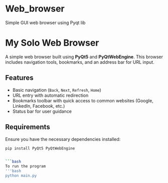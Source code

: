 # Web_browser
Simple GUI web browser using Pyqt lib 
# My Solo Web Browser

A simple web browser built using **PyQt5** and **PyQtWebEngine**. This browser includes navigation tools, bookmarks, and an address bar for URL input.

## Features
- Basic navigation (`Back`, `Next`, `Refresh`, `Home`)
- URL entry with automatic redirection
- Bookmarks toolbar with quick access to common websites (Google, LinkedIn, Facebook, etc.)
- Status bar for user guidance

## Requirements
Ensure you have the necessary dependencies installed:

```bash
pip install PyQt5 PyQtWebEngine


```bash 
To run the program 
'''bash 
python main.py

